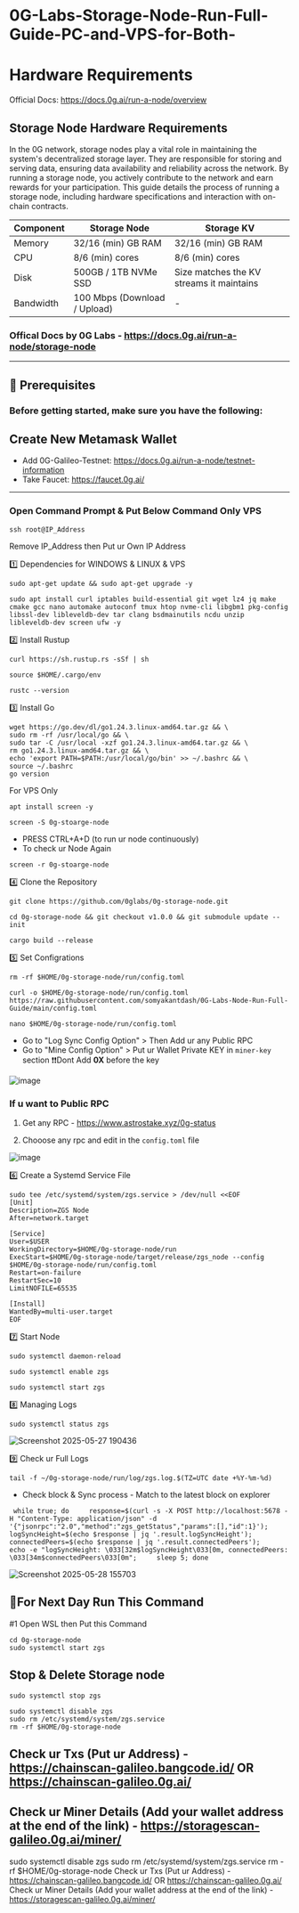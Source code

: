 # 0G-Labs-Storage-Node-Run-Full-Guide-PC-and-VPS-for-Both-

# Hardware Requirements 

Official Docs: https://docs.0g.ai/run-a-node/overview

## Storage Node Hardware Requirements 

In the 0G network, storage nodes play a vital role in maintaining the system's decentralized storage layer. They are responsible for storing and serving data, ensuring data availability and reliability across the network. By running a storage node, you actively contribute to the network and earn rewards for your participation.
This guide details the process of running a storage node, including hardware specifications and interaction with on-chain contracts.

| Component | Storage Node | Storage KV |
|-----------|--------------|------------|
| Memory    | 32/16 (min) GB RAM    | 32/16 (min) GB RAM   |
| CPU       | 8/6 (min) cores      | 8/6 (min) cores    |
| Disk      | 500GB / 1TB NVMe SSD | Size matches the KV streams it maintains |
| Bandwidth | 100 Mbps (Download / Upload) | - |
### Offical Docs by 0G Labs - https://docs.0g.ai/run-a-node/storage-node

----

## 🧰 Prerequisites
### Before getting started, make sure you have the following:
	
Create New Metamask Wallet
-------
 * Add 0G-Galileo-Testnet: https://docs.0g.ai/run-a-node/testnet-information
 * Take Faucet: https://faucet.0g.ai/

---

### Open Command Prompt & Put Below Command Only VPS
```
ssh root@IP_Address
```
Remove IP_Address then Put ur Own IP Address

1️⃣ Dependencies for WINDOWS & LINUX & VPS
```
sudo apt-get update && sudo apt-get upgrade -y
```
```
sudo apt install curl iptables build-essential git wget lz4 jq make cmake gcc nano automake autoconf tmux htop nvme-cli libgbm1 pkg-config libssl-dev libleveldb-dev tar clang bsdmainutils ncdu unzip libleveldb-dev screen ufw -y
```

2️⃣ Install Rustup
```
curl https://sh.rustup.rs -sSf | sh
```
```
source $HOME/.cargo/env
```
```
rustc --version
```


3️⃣ Install Go
```
wget https://go.dev/dl/go1.24.3.linux-amd64.tar.gz && \
sudo rm -rf /usr/local/go && \
sudo tar -C /usr/local -xzf go1.24.3.linux-amd64.tar.gz && \
rm go1.24.3.linux-amd64.tar.gz && \
echo 'export PATH=$PATH:/usr/local/go/bin' >> ~/.bashrc && \
source ~/.bashrc
go version
```

For VPS Only
```
apt install screen -y
```
```
screen -S 0g-stoarge-node
```
- PRESS CTRL+A+D (to run ur node continuously)
- To check ur Node Again
```
screen -r 0g-stoarge-node
```

4️⃣ Clone the Repository
```
git clone https://github.com/0glabs/0g-storage-node.git
```
```
cd 0g-storage-node && git checkout v1.0.0 && git submodule update --init
```
```
cargo build --release
```

5️⃣ Set Configrations
```
rm -rf $HOME/0g-storage-node/run/config.toml
```
```
curl -o $HOME/0g-storage-node/run/config.toml https://raw.githubusercontent.com/somyakantdash/0G-Labs-Node-Run-Full-Guide/main/config.toml
```
```
nano $HOME/0g-storage-node/run/config.toml
```

* Go to "Log Sync Config Option" > Then Add ur any Public RPC
* Go to "Mine Config Option" > Put ur Wallet Private KEY in `miner-key` section ❗❗Dont Add **0X** before the key

![image](https://github.com/user-attachments/assets/a513812f-177e-4a74-83a9-1548c98f4556)

### If u want to Public RPC

1. Get any RPC - https://www.astrostake.xyz/0g-status

2. Chooose any rpc and edit in the `config.toml` file

![image](https://github.com/user-attachments/assets/44b682a5-45ce-4fc8-8c3a-7f2355f3b9ac)


6️⃣ Create a Systemd Service File
```
sudo tee /etc/systemd/system/zgs.service > /dev/null <<EOF
[Unit]
Description=ZGS Node
After=network.target

[Service]
User=$USER
WorkingDirectory=$HOME/0g-storage-node/run
ExecStart=$HOME/0g-storage-node/target/release/zgs_node --config $HOME/0g-storage-node/run/config.toml
Restart=on-failure
RestartSec=10
LimitNOFILE=65535

[Install]
WantedBy=multi-user.target
EOF
```

7️⃣ Start Node
```
sudo systemctl daemon-reload
```
```
sudo systemctl enable zgs
```
```
sudo systemctl start zgs
```


8️⃣ Managing Logs
```
sudo systemctl status zgs
```

![Screenshot 2025-05-27 190436](https://github.com/user-attachments/assets/3b01ab3f-8d43-43b3-9bf1-b2a8e870e1fe)


9️⃣ Check ur Full Logs
```
tail -f ~/0g-storage-node/run/log/zgs.log.$(TZ=UTC date +%Y-%m-%d)
```

* Check block & Sync process - Match to the latest block on explorer

```
 while true; do     response=$(curl -s -X POST http://localhost:5678 -H "Content-Type: application/json" -d '{"jsonrpc":"2.0","method":"zgs_getStatus","params":[],"id":1}');     logSyncHeight=$(echo $response | jq '.result.logSyncHeight');     connectedPeers=$(echo $response | jq '.result.connectedPeers');     echo -e "logSyncHeight: \033[32m$logSyncHeight\033[0m, connectedPeers: \033[34m$connectedPeers\033[0m";     sleep 5; done
```

![Screenshot 2025-05-28 155703](https://github.com/user-attachments/assets/ab97078b-2c2a-4328-aace-bc94982ab802)

## 🔶For Next Day Run This Command

#1 Open WSL then Put this Command 
```
cd 0g-storage-node
sudo systemctl start zgs
```

## Stop & Delete Storage node
```
sudo systemctl stop zgs
```
```
sudo systemctl disable zgs
sudo rm /etc/systemd/system/zgs.service
rm -rf $HOME/0g-storage-node
```

## Check ur Txs (Put ur Address) - https://chainscan-galileo.bangcode.id/ OR https://chainscan-galileo.0g.ai/

## Check ur Miner Details (Add your wallet address at the end of the link) - https://storagescan-galileo.0g.ai/miner/
sudo systemctl disable zgs
sudo rm /etc/systemd/system/zgs.service
rm -rf $HOME/0g-storage-node
Check ur Txs (Put ur Address) - https://chainscan-galileo.bangcode.id/ OR https://chainscan-galileo.0g.ai/
Check ur Miner Details (Add your wallet address at the end of the link) - https://storagescan-galileo.0g.ai/miner/
